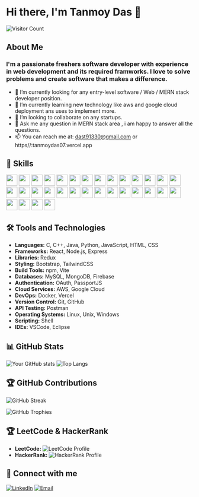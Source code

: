 # Hi there, I'm Tanmoy Das 👋
![Visitor Count](https://visitor-badge.laobi.icu/badge?page_id=Tanmoydas27.Tanmoydas27)

## About Me
### I'm a passionate freshers software developer with experience in web development and its required framworks. I love to solve problems and create software that makes a difference.

- 🔭 I’m currently looking for any entry-level software / Web / MERN stack developer position.
- 🌱 I’m currently learning new technology like aws and google cloud deployment ans uses to implement more.
- 👯 I’m looking to collaborate on any startups.
- 💬 Ask me any question in MERN stack area , i am happy to answer all the questions.
- 📫 You can reach me at: dast91330@gmail.com or https//:tanmoydas07.vercel.app 

## 🚀 Skills
<p>
  <img src="https://img.shields.io/badge/-C-000?&logo=C" height="30">
  <img src="https://img.shields.io/badge/-C++-00599C?&logo=C%2B%2B" height="30">
  <img src="https://img.shields.io/badge/-Java-007396?&logo=Java" height="30">
  <img src="https://img.shields.io/badge/-Python-3776AB?&logo=Python" height="30">
  <img src="https://img.shields.io/badge/-JavaScript-F7DF1E?&logo=JavaScript" height="30">
  <img src="https://img.shields.io/badge/-HTML-E34F26?&logo=HTML5" height="30">
  <img src="https://img.shields.io/badge/-CSS-1572B6?&logo=CSS3" height="30">
  <img src="https://img.shields.io/badge/-Bootstrap-563D7C?&logo=Bootstrap" height="30">
  <img src="https://img.shields.io/badge/-TailwindCSS-38B2AC?&logo=tailwind-css" height="30">
  <img src="https://img.shields.io/badge/-npm-CB3837?&logo=npm" height="30">
  <img src="https://img.shields.io/badge/-Node.js-339933?&logo=Node.js" height="30">
  <img src="https://img.shields.io/badge/-Express-000000?&logo=Express" height="30">
  <img src="https://img.shields.io/badge/-React-61DAFB?&logo=React" height="30">
  <img src="https://img.shields.io/badge/-Redux-764ABC?&logo=Redux" height="30">
  <img src="https://img.shields.io/badge/-Vite-646CFF?&logo=vite" height="30">
  <img src="https://img.shields.io/badge/-Firebase-FFCA28?&logo=Firebase" height="30">
  <img src="https://img.shields.io/badge/-OAuth-000000?&logo=OAuth" height="30">
  <img src="https://img.shields.io/badge/-PassportJS-34E27A?&logo=passport" height="30">
  <img src="https://img.shields.io/badge/-MongoDB-47A248?&logo=MongoDB" height="30">
  <img src="https://img.shields.io/badge/-MySQL-4479A1?&logo=MySQL" height="30">
  <img src="https://img.shields.io/badge/-AWS-232F3E?&logo=Amazon-AWS" height="30">
  <img src="https://img.shields.io/badge/-Google_Cloud-4285F4?&logo=Google-Cloud" height="30">
  <img src="https://img.shields.io/badge/-Git-F05032?&logo=Git" height="30">
  <img src="https://img.shields.io/badge/-Docker-2496ED?&logo=Docker" height="30">
  <img src="https://img.shields.io/badge/-Postman-FF6C37?&logo=Postman" height="30">
  <img src="https://img.shields.io/badge/-Linux-FCC624?&logo=Linux" height="30">
  <img src="https://img.shields.io/badge/-Unix-000000?&logo=unix" height="30">
  <img src="https://img.shields.io/badge/-Shell-5391FE?&logo=gnu-bash" height="30">
  <img src="https://img.shields.io/badge/-VSCode-007ACC?&logo=visual-studio-code" height="30">
  <img src="https://img.shields.io/badge/-Eclipse-2C2255?&logo=Eclipse" height="30">
  <img src="https://img.shields.io/badge/-Vercel-000000?&logo=Vercel" height="30">
  <img src="https://img.shields.io/badge/-GitHub-181717?&logo=GitHub" height="30">
</p>

## 🛠️ Tools and Technologies
<!-- List out tools and technologies you are proficient in -->
- **Languages:** C, C++, Java, Python, JavaScript, HTML, CSS
- **Frameworks:** React, Node.js, Express
- **Libraries:** Redux
- **Styling:** Bootstrap, TailwindCSS
- **Build Tools:** npm, Vite
- **Databases:** MySQL, MongoDB, Firebase
- **Authentication:** OAuth, PassportJS
- **Cloud Services:** AWS, Google Cloud
- **DevOps:** Docker, Vercel
- **Version Control:** Git, GitHub
- **API Testing:** Postman
- **Operating Systems:** Linux, Unix, Windows 
- **Scripting:** Shell
- **IDEs:** VSCode, Eclipse

## 📊 GitHub Stats
![Your GitHub stats](https://github-readme-stats.vercel.app/api?username=Tanmoydas27&show_icons=true&theme=radical)
![Top Langs](https://github-readme-stats.vercel.app/api/top-langs/?username=Tanmoydas27&layout=compact&theme=radical)

## 🏆 GitHub Contributions
![GitHub Streak](https://github-readme-streak-stats.herokuapp.com/?user=Tanmoydas27&theme=radical)

<!-- Display GitHub trophies -->
![GitHub Trophies](https://github-profile-trophy.vercel.app/?username=Tanmoydas27&theme=radical)


## 🏆 LeetCode & HackerRank
- **LeetCode:** ![LeetCode Profile](https://img.shields.io/badge/-LeetCode-FFA116?&logo=LeetCode&link=https://leetcode.com/tanmoydas2710)
- **HackerRank:** ![HackerRank Profile](https://img.shields.io/badge/-HackerRank-2EC866?&logo=HackerRank&link=https://www.hackerrank.com/dast91330)


## 💬 Connect with me
<!-- Add social media links to connect with you -->
[![LinkedIn](https://img.shields.io/badge/-LinkedIn-0077B5?&logo=LinkedIn&logoColor=white&link=https://www.linkedin.com/in/tanmoy-das-cse/)](https://www.linkedin.com/in/tanmoy-das-cse/)
[![Email](https://img.shields.io/badge/-Email-D14836?&logo=Gmail&logoColor=white&link=mailto:dast91330@gmail.com)](mailto:dast91330@gmail.com)
